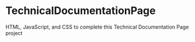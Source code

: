 # TechnicalDocumentationPage
HTML, JavaScript, and CSS to complete this Technical Documentation Page project
